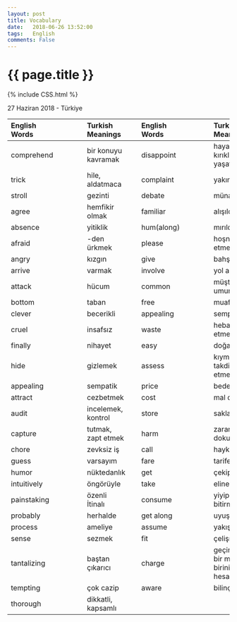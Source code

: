 ```yaml
---
layout: post
title: Vocabulary
date:   2018-06-26 13:52:00
tags:   English
comments: False
---
```


{{ page.title }}
================
{% include CSS.html %}

<p class="meta">27 Haziran 2018 - Türkiye</p>


| English Words |   |   |   | Turkish Meanings         |   | English Words |   |   |   | Turkish Meanings                        |
|:--------------|:--|:--|:--|:-------------------------|:--|:--------------|:--|:--|:--|:----------------------------------------|
| comprehend    |   |   |   | bir konuyu kavramak      |   | disappoint    |   |   |   | hayal kırıklığı yaşatmak                |
| trick         |   |   |   | hile, aldatmaca          |   | complaint     |   |   |   | yakınma                                 |
| stroll        |   |   |   | gezinti                  |   | debate        |   |   |   | münazara                                |
| agree         |   |   |   | hemfikir olmak           |   | familiar      |   |   |   | alışıldık                               |
| absence       |   |   |   | yitiklik                 |   | hum(along)    |   |   |   | mırıldanmak                             |
| afraid        |   |   |   | -den ürkmek              |   | please        |   |   |   | hoşnut etmek                            |
| angry         |   |   |   | kızgın                   |   | give          |   |   |   | bahşetmek                               |
| arrive        |   |   |   | varmak                   |   | involve       |   |   |   | yol açmak                               |
| attack        |   |   |   | hücum                    |   | common        |   |   |   | müşterek umumi                          |
| bottom        |   |   |   | taban                    |   | free          |   |   |   | muaf                                    |
| clever        |   |   |   | becerikli                |   | appealing     |   |   |   | sempatik                                |
| cruel         |   |   |   | insafsız                 |   | waste         |   |   |   | heba etmek, atık                        |
| finally       |   |   |   | nihayet                  |   | easy          |   |   |   | doğal                                   |
| hide          |   |   |   | gizlemek                 |   | assess        |   |   |   | kıymet takdir etmek                     |
| appealing     |   |   |   | sempatik                 |   | price         |   |   |   | bedel, eder                             |
| attract       |   |   |   | cezbetmek                |   | cost          |   |   |   | mal olmak                               |
| audit         |   |   |   | incelemek, kontrol       |   | store         |   |   |   | saklama                                 |
| capture       |   |   |   | tutmak, zapt etmek       |   | harm          |   |   |   | zararı dokunmak                         |
| chore         |   |   |   | zevksiz iş               |   | call          |   |   |   | haykırmak                               |
| guess         |   |   |   | varsayım                 |   | fare          |   |   |   | tarife                                  |
| humor         |   |   |   | nüktedanlık              |   | get           |   |   |   | çekip almak                             |
| intuitively   |   |   |   | öngörüyle                |   | take          |   |   |   | eline almak                             |
| painstaking   |   |   |   | özenli İtinalı           |   | consume       |   |   |   | yiyip bitirmek                          |
| probably      |   |   |   | herhalde                 |   | get along     |   |   |   | uyuşmak                                 |
| process       |   |   |   | ameliye                  |   | assume        |   |   |   | yakıştırmak                             |
| sense         |   |   |   | sezmek                   |   | fit           |   |   |   | çelişmemek                              |
| tantalizing   |   |   |   | baştan çıkarıcı          |   | charge        |   |   |   | geçirmek bir masrafı birinin hesabına   |
| tempting      |   |   |   | çok cazip                |   | aware         |   |   |   | bilinçli                                |
| thorough      |   |   |   | dikkatli, kapsamlı       |   |               |   |   |   |                                         |


~~~
~~~
